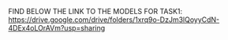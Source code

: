 FIND BELOW THE LINK TO THE MODELS FOR TASK1:
https://drive.google.com/drive/folders/1xrq9o-DzJm3lQoyyCdN-4DEx4oLOrAVm?usp=sharing
